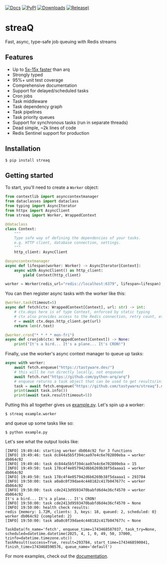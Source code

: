 [![Docs](https://readthedocs.org/projects/streaq/badge/?version=latest)](https://streaq.readthedocs.io/en/latest/?badge=latest)
[![PyPI](https://img.shields.io/pypi/v/streaq)](https://pypi.org/project/streaq)
[![Downloads](https://static.pepy.tech/badge/streaq)](https://pepy.tech/project/streaq)
[![Release)](https://img.shields.io/github/v/release/tastyware/streaq?label=release%20notes)](https://github.com/tastyware/streaq/releases)

# streaQ

Fast, async, type-safe job queuing with Redis streams

## Features

- Up to [5x-15x faster](https://github.com/tastyware/streaq/tree/master/benchmarks) than arq
- Strongly typed
- 95%+ unit test coverage
- Comprehensive documentation
- Support for delayed/scheduled tasks
- Cron jobs
- Task middleware
- Task dependency graph
- Task pipelines
- Task priority queues
- Support for synchronous tasks (run in separate threads)
- Dead simple, ~2k lines of code
- Redis Sentinel support for production

## Installation

```console
$ pip install streaq
```

## Getting started

To start, you'll need to create a `Worker` object:

```python
from contextlib import asynccontextmanager
from dataclasses import dataclass
from typing import AsyncIterator
from httpx import AsyncClient
from streaq import Worker, WrappedContext

@dataclass
class Context:
    """
    Type safe way of defining the dependencies of your tasks.
    e.g. HTTP client, database connection, settings.
    """
    http_client: AsyncClient

@asynccontextmanager
async def lifespan(worker: Worker) -> AsyncIterator[Context]:
    async with AsyncClient() as http_client:
        yield Context(http_client)

worker = Worker(redis_url="redis://localhost:6379", lifespan=lifespan)
```

You can then register async tasks with the worker like this:

```python
@worker.task(timeout=5)
async def fetch(ctx: WrappedContext[Context], url: str) -> int:
    # ctx.deps here is of type Context, enforced by static typing
    # ctx also provides access to the Redis connection, retry count, etc.
    r = await ctx.deps.http_client.get(url)
    return len(r.text)

@worker.cron("* * * * mon-fri")
async def cronjob(ctx: WrappedContext[Context]) -> None:
    print("It's a bird... It's a plane... It's CRON!")
```

Finally, use the worker's async context manager to queue up tasks:

```python
async with worker:
    await fetch.enqueue("https://tastyware.dev/")
    # this will be run directly locally, not enqueued
    await fetch.run("https://github.com/python-arq/arq")
    # enqueue returns a task object that can be used to get results/info
    task = await fetch.enqueue("https://github.com/tastyware/streaq").start(delay=3)
    print(await task.info())
    print(await task.result(timeout=5))
```

Putting this all together gives us [example.py](https://github.com/tastyware/streaq/blob/master/example.py). Let's spin up a worker:
```
$ streaq example.worker
```
and queue up some tasks like so:
```
$ python example.py
```

Let's see what the output looks like:

```
[INFO] 19:49:44: starting worker db064c92 for 3 functions
[INFO] 19:49:46: task dc844a5b5f394caa97e4c6e702800eba → worker db064c92
[INFO] 19:49:46: task dc844a5b5f394caa97e4c6e702800eba ← 15
[INFO] 19:49:50: task 178c4f4e057942d6b6269b38f5daaaa1 → worker db064c92
[INFO] 19:49:50: task 178c4f4e057942d6b6269b38f5daaaa1 ← 293784
[INFO] 19:50:00: task a0a8c0f39dae4c448182c417b047677c → worker db064c92
[INFO] 19:50:00: task cde2413d9593470babfd6d4e36cf4570 → worker db064c92
It's a bird... It's a plane... It's CRON!
[INFO] 19:50:00: task cde2413d9593470babfd6d4e36cf4570 ← None
[INFO] 19:50:00: health check results:
redis {memory: 1.72M, clients: 3, keys: 18, queued: 2, scheduled: 0}
worker db064c92 {completed: 2}
[INFO] 19:50:00: task a0a8c0f39dae4c448182c417b047677c ← None
```
```
TaskData(fn_name='fetch', enqueue_time=1743468587037, task_try=None, scheduled=datetime.datetime(2025, 4, 1, 0, 49, 50, 37000, tzinfo=datetime.timezone.utc))
TaskResult(success=True, result=293784, start_time=1743468590041, finish_time=1743468590576, queue_name='default')
```

For more examples, check out the [documentation](https://streaq.readthedocs.io/en/latest/).
